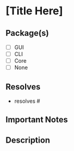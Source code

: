 # [Title Here]

<!-- Which packages this PR affects -->

## Package(s)

- [ ] GUI
- [ ] CLI
- [ ] Core
- [ ] None

<!-- Any issues this PR resolves (use resolves #{ISSUE NUMBER}) -->
<!-- If none, just delete the section -->

## Resolves

- resolves #

<!-- Any important notes (breaking API changes, etc) -->
<!-- If none, just delete the section -->

## Important Notes

<!-- Long description of what you changed -->

## Description
